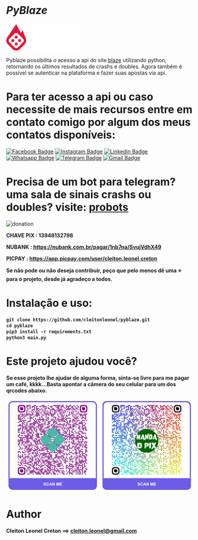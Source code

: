 # _PyBlaze_

<img src="https://github.com/cleitonleonel/pyblaze/blob/master/logo-blaze.svg?raw=true" alt="pyblaze" width="200"/>

Pyblaze possibilita o acesso a api do site [blaze](https://blaze.com) utilizando python, retornando os últimos resultados de crashs e doubles.
Agora também é possível se autenticar na plataforma e fazer suas apostas via api.

# Para ter acesso a api ou caso necessite de mais recursos entre em contato comigo por algum dos meus contatos disponíveis:

[![Facebook Badge](https://img.shields.io/badge/-Facebook-blue?style=for-the-badge&logo=Facebook&logoColor=white&link=https://github.com/cleitonleonel)](https://www.facebook.com/cleiton.creton.9/)
[![Instagram Badge](https://img.shields.io/badge/-instagram-red?style=for-the-badge&logo=instagram&logoColor=white&link=https://github.com/cleitonleonel)](https://www.instagram.com/cleiton.creton.9/)
[![Linkedin Badge](https://img.shields.io/badge/-Linkedin-blue?style=for-the-badge&logo=Linkedin&logoColor=white&link=https://github.com/cleitonleonel)](https://www.linkedin.com/in/cleiton-leonel-creton-331138167/)
[![Whatsapp Badge](https://img.shields.io/badge/WhatsApp-25D366?style=for-the-badge&logo=whatsapp&logoColor=white&link=https://github.com/cleitonleonel)](https://wa.me/27995772291)
[![Telegram Badge](https://img.shields.io/badge/Telegram-2CA5E0?style=for-the-badge&logo=telegram&logoColor=white&link=https://github.com/cleitonleonel)](https://t.me/CleitonLC)
[![Gmail Badge](https://img.shields.io/badge/Gmail-D14836?style=for-the-badge&logo=gmail&logoColor=white&link=https://github.com/cleitonleonel)](cleiton.leonel@gmail.com)
</h4>

# Precisa de um bot para telegram? uma sala de sinais crashs ou doubles? visite: [probots](https://webtelegram.com.br/)

<img src="https://cdn-icons-png.flaticon.com/512/940/940794.png" alt="donation" width="200"/>

<b>CHAVE PIX : 13948132798

<b>NUBANK : https://nubank.com.br/pagar/1nb7na/SvujVdhX49

<b>PICPAY : https://app.picpay.com/user/cleiton.leonel.creton

Se não pode ou não deseja contribuir, peço que pelo menos dê uma ⭐ para o projeto, desde já agradeço a todos.

# Instalação e uso:

```shell
git clone https://github.com/cleitonleonel/pyblaze.git
cd pyblaze
pip3 install -r requirements.txt
python3 main.py
```

# Este projeto ajudou você?

Se esse projeto lhe ajudar de alguma forma, sinta-se livre para me pagar um café, kkkk...Basta apontar a câmera do seu celular para um dos qrcodes abaixo.

<img src="https://github.com/cleitonleonel/pypix/blob/master/qrcode.png?raw=true" alt="QRCode Doação" width="250"/>

<img src="https://github.com/cleitonleonel/pypix/blob/master/artistic.gif?raw=true" alt="QRCode Doação" width="250"/>

# Author

Cleiton Leonel Creton ==> cleiton.leonel@gmail.com